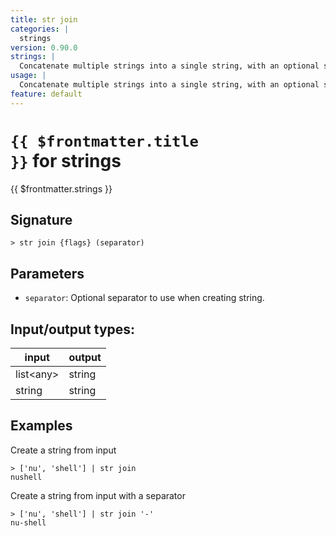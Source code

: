 ```yaml
---
title: str join
categories: |
  strings
version: 0.90.0
strings: |
  Concatenate multiple strings into a single string, with an optional separator between each.
usage: |
  Concatenate multiple strings into a single string, with an optional separator between each.
feature: default
---
```


<!-- This file is automatically generated. Please edit the command in https://github.com/nushell/nushell instead. -->

# <code>{{ $frontmatter.title }}</code> for strings

<div class='command-title'>{{ $frontmatter.strings }}</div>

## Signature

`> str join {flags} (separator)`

## Parameters

- `separator`: Optional separator to use when creating string.

## Input/output types:

| input       | output |
| ----------- | ------ |
| list\<any\> | string |
| string      | string |

## Examples

Create a string from input

```nushell
> ['nu', 'shell'] | str join
nushell
```

Create a string from input with a separator

```nushell
> ['nu', 'shell'] | str join '-'
nu-shell
```
